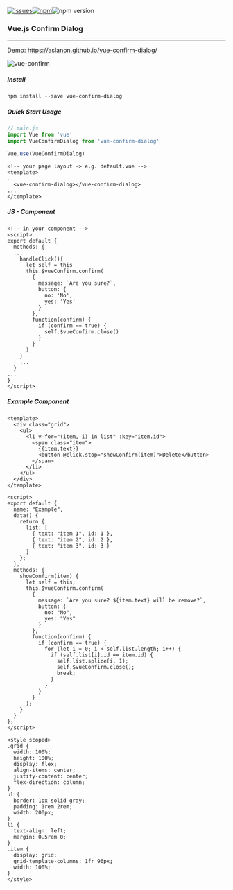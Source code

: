 

[![issues](https://badgen.net/github/issues/aslanon/vue-confirm-dialog)](https://badge.fury.io/js/vue-confirm-dialog)[![npm](https://img.shields.io/npm/dm/vue-confirm-dialog.svg)](https://www.npmjs.com/package/vue-confirm-dialog)![npm version](https://badge.fury.io/js/vue-confirm-dialog.svg)



### Vue.js Confirm Dialog

------

Demo: https://aslanon.github.io/vue-confirm-dialog/

![vue-confirm](https://media.giphy.com/media/f3jQgw3rTeoFjWIjnr/source.gif)



##### Install

```
npm install --save vue-confirm-dialog
```



##### Quick Start Usage

```js
// main.js
import Vue from 'vue'
import VueConfirmDialog from 'vue-confirm-dialog'

Vue.use(VueConfirmDialog)
```

```vue
<!-- your page layout -> e.g. default.vue -->
<template>
...
  <vue-confirm-dialog></vue-confirm-dialog>
...
</template>
```

##### JS - Component

```vue
<!-- in your component -->
<script>
export default {
  methods: {
  ...
    handleClick(){
      let self = this
      this.$vueConfirm.confirm(
        {
          message: `Are you sure?`,
          button: {
            no: 'No',
            yes: 'Yes'
          }
        },
        function(confirm) {
          if (confirm == true) {
            self.$vueConfirm.close()
          }
        }
      )
    }
	...
  }
...
}
</script>
```



##### Example Component

```vue
<template>
  <div class="grid">
    <ul>
      <li v-for="(item, i) in list" :key="item.id">
        <span class="item">
          {{item.text}}
          <button @click.stop="showConfirm(item)">Delete</button>
        </span>
      </li>
    </ul>
  </div>
</template>

<script>
export default {
  name: "Example",
  data() {
    return {
      list: [
        { text: "item 1", id: 1 },
        { text: "item 2", id: 2 },
        { text: "item 3", id: 3 }
      ]
    };
  },
  methods: {
    showConfirm(item) {
      let self = this;
      this.$vueConfirm.confirm(
        {
          message: `Are you sure? ${item.text} will be remove?`,
          button: {
            no: "No",
            yes: "Yes"
          }
        },
        function(confirm) {
          if (confirm == true) {
            for (let i = 0; i < self.list.length; i++) {
              if (self.list[i].id == item.id) {
                self.list.splice(i, 1);
                self.$vueConfirm.close();
                break;
              }
            }
          }
        }
      );
    }
  }
};
</script>

<style scoped>
.grid {
  width: 100%;
  height: 100%;
  display: flex;
  align-items: center;
  justify-content: center;
  flex-direction: column;
}
ul {
  border: 1px solid gray;
  padding: 1rem 2rem;
  width: 200px;
}
li {
  text-align: left;
  margin: 0.5rem 0;
}
.item {
  display: grid;
  grid-template-columns: 1fr 96px;
  width: 100%;
}
</style>
```

